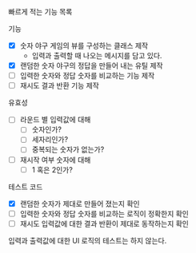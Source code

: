 빠르게 적는 기능 목록

기능

- [x] 숫자 야구 게임의 뷰를 구성하는 클래스 제작
  - 입력과 출력할 때 나오는 메시지를 담고 있다.
- [x] 랜덤한 숫자 야구의 정답을 만들어 내는 유틸 제작
- [ ] 입력한 숫자와 정답 숫자를 비교하는 기능 제작
- [ ] 재시도 결과 반환 기능 제작

유효성

- [ ] 라운드 별 입력값에 대해
  - [ ] 숫자인가?
  - [ ] 세자리인가?
  - [ ] 중복되는 숫자가 없는가?
- [ ] 재시작 여부 숫자에 대해
  - [ ] 1 혹은 2인가?

테스트 코드

- [x] 랜덤한 숫자가 제대로 만들어 졌는지 확인
- [ ] 입력한 숫자와 정답 숫자를 비교하는 로직이 정확한지 확인
- [ ] 재시도 입력값에 대한 결과 반환이 제대로 동작하는지 확인

입력과 출력값에 대한 UI 로직의 테스트는 하지 않는다.
